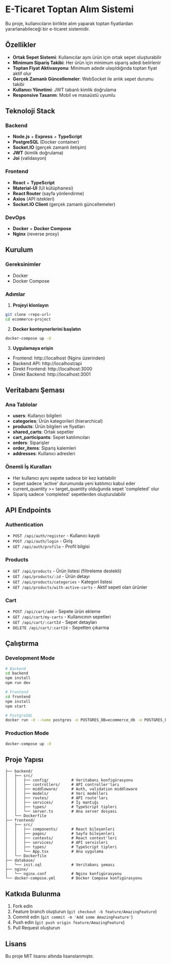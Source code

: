 # E-Ticaret Toptan Alım Sistemi

Bu proje, kullanıcıların birlikte alım yaparak toptan fiyatlardan yararlanabileceği bir e-ticaret sistemidir.

## Özellikler

- **Ortak Sepet Sistemi**: Kullanıcılar aynı ürün için ortak sepet oluşturabilir
- **Minimum Sipariş Takibi**: Her ürün için minimum sipariş adedi belirlenir
- **Toptan Fiyat Aktivasyonu**: Minimum adede ulaşıldığında toptan fiyat aktif olur
- **Gerçek Zamanlı Güncellemeler**: WebSocket ile anlık sepet durumu takibi
- **Kullanıcı Yönetimi**: JWT tabanlı kimlik doğrulama
- **Responsive Tasarım**: Mobil ve masaüstü uyumlu

## Teknoloji Stack

### Backend
- **Node.js** + **Express** + **TypeScript**
- **PostgreSQL** (Docker container)
- **Socket.IO** (gerçek zamanlı iletişim)
- **JWT** (kimlik doğrulama)
- **Joi** (validasyon)

### Frontend
- **React** + **TypeScript**
- **Material-UI** (UI kütüphanesi)
- **React Router** (sayfa yönlendirme)
- **Axios** (API istekleri)
- **Socket.IO Client** (gerçek zamanlı güncellemeler)

### DevOps
- **Docker** + **Docker Compose**
- **Nginx** (reverse proxy)

## Kurulum

### Gereksinimler
- Docker
- Docker Compose

### Adımlar

1. **Projeyi klonlayın**
```bash
git clone <repo-url>
cd ecommerce-project
```

2. **Docker konteynerlerini başlatın**
```bash
docker-compose up -d
```

3. **Uygulamaya erişin**
- Frontend: http://localhost (Nginx üzerinden)
- Backend API: http://localhost/api
- Direkt Frontend: http://localhost:3000
- Direkt Backend: http://localhost:3001

## Veritabanı Şeması

### Ana Tablolar
- **users**: Kullanıcı bilgileri
- **categories**: Ürün kategorileri (hierarchical)
- **products**: Ürün bilgileri ve fiyatları
- **shared_carts**: Ortak sepetler
- **cart_participants**: Sepet katılımcıları
- **orders**: Siparişler
- **order_items**: Sipariş kalemleri
- **addresses**: Kullanıcı adresleri

### Önemli İş Kuralları
- Her kullanıcı aynı sepete sadece bir kez katılabilir
- Sepet sadece 'active' durumunda yeni katılımcı kabul eder
- current_quantity >= target_quantity olduğunda sepet 'completed' olur
- Sipariş sadece 'completed' sepetlerden oluşturulabilir

## API Endpoints

### Authentication
- `POST /api/auth/register` - Kullanıcı kaydı
- `POST /api/auth/login` - Giriş
- `GET /api/auth/profile` - Profil bilgisi

### Products
- `GET /api/products` - Ürün listesi (filtreleme destekli)
- `GET /api/products/:id` - Ürün detayı
- `GET /api/products/categories` - Kategori listesi
- `GET /api/products/with-active-carts` - Aktif sepeti olan ürünler

### Cart
- `POST /api/cart/add` - Sepete ürün ekleme
- `GET /api/cart/my-carts` - Kullanıcının sepetleri
- `GET /api/cart/:cartId` - Sepet detayları
- `DELETE /api/cart/:cartId` - Sepetten çıkarma

## Çalıştırma

### Development Mode
```bash
# Backend
cd backend
npm install
npm run dev

# Frontend
cd frontend
npm install
npm start

# PostgreSQL
docker run -d --name postgres -e POSTGRES_DB=ecommerce_db -e POSTGRES_PASSWORD=password123 -p 5432:5432 postgres:15-alpine
```

### Production Mode
```bash
docker-compose up -d
```

## Proje Yapısı

```
├── backend/
│   ├── src/
│   │   ├── config/          # Veritabanı konfigürasyonu
│   │   ├── controllers/     # API controller'ları
│   │   ├── middleware/      # Auth, validation middleware
│   │   ├── models/          # Veri modelleri
│   │   ├── routes/          # API route'ları
│   │   ├── services/        # İş mantığı
│   │   ├── types/           # TypeScript tipleri
│   │   └── server.ts        # Ana server dosyası
│   └── Dockerfile
├── frontend/
│   ├── src/
│   │   ├── components/      # React bileşenleri
│   │   ├── pages/           # Sayfa bileşenleri
│   │   ├── contexts/        # React context'leri
│   │   ├── services/        # API servisleri
│   │   ├── types/           # TypeScript tipleri
│   │   └── App.tsx          # Ana uygulama
│   └── Dockerfile
├── database/
│   └── init.sql             # Veritabanı şeması
├── nginx/
│   └── nginx.conf           # Nginx konfigürasyonu
└── docker-compose.yml       # Docker Compose konfigürasyonu
```

## Katkıda Bulunma

1. Fork edin
2. Feature branch oluşturun (`git checkout -b feature/AmazingFeature`)
3. Commit edin (`git commit -m 'Add some AmazingFeature'`)
4. Push edin (`git push origin feature/AmazingFeature`)
5. Pull Request oluşturun

## Lisans

Bu proje MIT lisansı altında lisanslanmıştır.